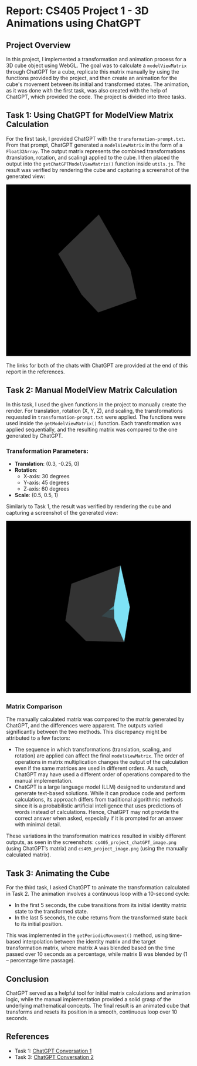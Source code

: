# Report: CS405 Project 1 - 3D Animations using ChatGPT

## Project Overview
In this project, I implemented a transformation and animation process for a 3D cube object using WebGL. The goal was to calculate a `modelViewMatrix` through ChatGPT for a cube, replicate this matrix manually by using the functions provided by the project, and then create an animation for the cube's movement between its initial and transformed states. The animation, as it was done with the first task, was also created with the help of ChatGPT, which provided the code. The project is divided into three tasks.

## Task 1: Using ChatGPT for ModelView Matrix Calculation
For the first task, I provided ChatGPT with the `transformation-prompt.txt`. From that prompt, ChatGPT generated a `modelViewMatrix` in the form of a `Float32Array`. The output matrix represents the combined transformations (translation, rotation, and scaling) applied to the cube. I then placed the output into the `getChatGPTModelViewMatrix()` function inside `utils.js`. The result was verified by rendering the cube and capturing a screenshot of the generated view:

![Screenshot of Cube Transformation by ChatGPT](cs405_project_chatGPT_image.png)

The links for both of the chats with ChatGPT are provided at the end of this report in the references.

## Task 2: Manual ModelView Matrix Calculation
In this task, I used the given functions in the project to manually create the render. For translation, rotation (X, Y, Z), and scaling, the transformations requested in `transformation-prompt.txt` were applied. The functions were used inside the `getModelViewMatrix()` function. Each transformation was applied sequentially, and the resulting matrix was compared to the one generated by ChatGPT.

### Transformation Parameters:
- **Translation**: (0.3, -0.25, 0)
- **Rotation**:
  - X-axis: 30 degrees
  - Y-axis: 45 degrees
  - Z-axis: 60 degrees
- **Scale**: (0.5, 0.5, 1)

Similarly to Task 1, the result was verified by rendering the cube and capturing a screenshot of the generated view:

![Manually Done Screenshot of Cube Transformation](resources/cs405_project_image.png)

### Matrix Comparison
The manually calculated matrix was compared to the matrix generated by ChatGPT, and the differences were apparent. The outputs varied significantly between the two methods. This discrepancy might be attributed to a few factors:

- The sequence in which transformations (translation, scaling, and rotation) are applied can affect the final `modelViewMatrix`. The order of operations in matrix multiplication changes the output of the calculation even if the same matrices are used in different orders. As such, ChatGPT may have used a different order of operations compared to the manual implementation.
- ChatGPT is a large language model (LLM) designed to understand and generate text-based solutions. While it can produce code and perform calculations, its approach differs from traditional algorithmic methods since it is a probabilistic artificial intelligence that uses predictions of words instead of calculations. Hence, ChatGPT may not provide the correct answer when asked, especially if it is prompted for an answer with minimal detail.

These variations in the transformation matrices resulted in visibly different outputs, as seen in the screenshots: `cs405_project_chatGPT_image.png` (using ChatGPT’s matrix) and `cs405_project_image.png` (using the manually calculated matrix).

## Task 3: Animating the Cube
For the third task, I asked ChatGPT to animate the transformation calculated in Task 2. The animation involves a continuous loop with a 10-second cycle:
- In the first 5 seconds, the cube transitions from its initial identity matrix state to the transformed state.
- In the last 5 seconds, the cube returns from the transformed state back to its initial position.

This was implemented in the `getPeriodicMovement()` method, using time-based interpolation between the identity matrix and the target transformation matrix, where matrix A was blended based on the time passed over 10 seconds as a percentage, while matrix B was blended by (1 – percentage time passage).

## Conclusion
ChatGPT served as a helpful tool for initial matrix calculations and animation logic, while the manual implementation provided a solid grasp of the underlying mathematical concepts. The final result is an animated cube that transforms and resets its position in a smooth, continuous loop over 10 seconds.

## References
- Task 1: [ChatGPT Conversation 1](https://chatgpt.com/share/670d38d9-d56c-8005-803c-96bea9180293)
- Task 3: [ChatGPT Conversation 2](https://chatgpt.com/share/670f7d2d-8b50-8005-a006-53cfb0b9c419)
